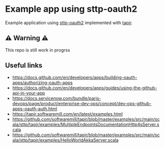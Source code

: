 # Example app using sttp-oauth2

Example application using [sttp-oauth2](https://ocadotechnology.github.io/sttp-oauth2/) implemented with [tapir](https://github.com/softwaremill/tapir/).

## ⚠️ Warning ⚠️
This repo is still work in progrss

## Useful links

- https://docs.github.com/en/developers/apps/building-oauth-apps/authorizing-oauth-apps
- https://docs.github.com/en/developers/apps/guides/using-the-github-api-in-your-app
- https://docs.servicenow.com/bundle/paris-devops/page/product/enterprise-dev-ops/concept/dev-ops-github-apps-oauth-auth.html
- https://tapir.softwaremill.com/en/latest/examples.html
- https://github.com/softwaremill/tapir/blob/master/examples/src/main/scala/sttp/tapir/examples/MultipleEndpointsDocumentationHttp4sServer.scala
- https://github.com/softwaremill/tapir/blob/master/examples/src/main/scala/sttp/tapir/examples/HelloWorldAkkaServer.scala
